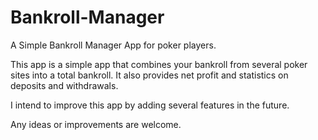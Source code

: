 # Bankroll-Manager
A Simple Bankroll Manager App for poker players.

This app is a simple app that combines your bankroll from several poker sites into a total bankroll. It also provides net profit and statistics on deposits and withdrawals.

I intend to improve this app by adding several features in the future.

Any ideas or improvements are welcome. 
